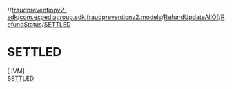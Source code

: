 //[fraudpreventionv2-sdk](../../../../../index.md)/[com.expediagroup.sdk.fraudpreventionv2.models](../../../index.md)/[RefundUpdateAllOf](../../index.md)/[RefundStatus](../index.md)/[SETTLED](index.md)

# SETTLED

[JVM]\
[SETTLED](index.md)
